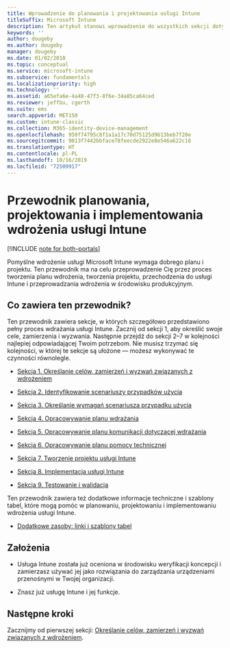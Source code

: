 ```yaml
---
title: Wprowadzenie do planowania i projektowania usługi Intune
titleSuffix: Microsoft Intune
description: Ten artykuł stanowi wprowadzenie do wszystkich sekcji dotyczących planowania, projektowania i implementowania usługi Microsoft Intune. Narzędzia ułatwiające określanie celów, scenariuszy przypadków użycia i wymagań, tworzenie planów wdrożenia i komunikacji, a także planowanie pomocy technicznej, testowania i walidacji.
keywords: ''
author: dougeby
ms.author: dougeby
manager: dougeby
ms.date: 01/02/2018
ms.topic: conceptual
ms.service: microsoft-intune
ms.subservice: fundamentals
ms.localizationpriority: high
ms.technology: ''
ms.assetid: a65efa6e-4a48-47f3-8f6e-34a85ca64ced
ms.reviewer: jeffbu, cgerth
ms.suite: ems
search.appverid: MET150
ms.custom: intune-classic
ms.collection: M365-identity-device-management
ms.openlocfilehash: 950f74795c8f1a1a17c70d75125d9613beb7f20e
ms.sourcegitcommit: 9013f7442bbface78feecde2922e8e546a622c16
ms.translationtype: HT
ms.contentlocale: pl-PL
ms.lasthandoff: 10/16/2019
ms.locfileid: "72509917"
---
```

# <a name="intune-deployment-planning-design-and-implementation-guide"></a>Przewodnik planowania, projektowania i implementowania wdrożenia usługi Intune

[!INCLUDE [note for both-portals](../../intune-classic/includes/note-for-both-portals.md)]

Pomyślne wdrożenie usługi Microsoft Intune wymaga dobrego planu i projektu. Ten przewodnik ma na celu przeprowadzenie Cię przez proces tworzenia planu wdrożenia, tworzenia projektu, przechodzenia do usługi Intune i przeprowadzania wdrożenia w środowisku produkcyjnym.

## <a name="whats-included-in-this-guide"></a>Co zawiera ten przewodnik?

Ten przewodnik zawiera sekcje, w których szczegółowo przedstawiono pełny proces wdrażania usługi Intune. Zacznij od sekcji 1, aby określić swoje cele, zamierzenia i wyzwania. Następnie przejdź do sekcji 2–7 w kolejności najlepiej odpowiadającej Twoim potrzebom. Nie musisz trzymać się kolejności, w której te sekcje są ułożone — możesz wykonywać te czynności równolegle.

- [Sekcja 1. Określanie celów, zamierzeń i wyzwań związanych z wdrożeniem](planning-guide-deployment-goals.md)

- [Sekcja 2. Identyfikowanie scenariuszy przypadków użycia](planning-guide-scenarios.md)

- [Sekcja 3. Określanie wymagań scenariusza przypadku użycia](planning-guide-requirements.md)

- [Sekcja 4. Opracowywanie planu wdrażania](planning-guide-rollout-plan.md)

- [Sekcja 5. Opracowywanie planu komunikacji dotyczącej wdrażania](planning-guide-communication-plan.md)

- [Sekcja 6. Opracowywanie planu pomocy technicznej](planning-guide-support-plan.md)

- [Sekcja 7. Tworzenie projektu usługi Intune](planning-guide-design.md)

- [Sekcja 8. Implementacja usługi Intune](planning-guide-onboarding.md)

- [Sekcja 9. Testowanie i walidacja](planning-guide-test-validation.md)

Ten przewodnik zawiera też dodatkowe informacje techniczne i szablony tabel, które mogą pomóc w planowaniu, projektowaniu i implementowaniu wdrożenia usługi Intune.

- [Dodatkowe zasoby: linki i szablony tabel](planning-guide-resources.md)

## <a name="assumptions"></a>Założenia

- Usługa Intune została już oceniona w środowisku weryfikacji koncepcji i zamierzasz używać jej jako rozwiązania do zarządzania urządzeniami przenośnymi w Twojej organizacji.

- Znasz już usługę Intune i jej funkcje.

## <a name="next-steps"></a>Następne kroki

Zacznijmy od pierwszej sekcji: [Określanie celów, zamierzeń i wyzwań związanych z wdrożeniem](planning-guide-deployment-goals.md).
